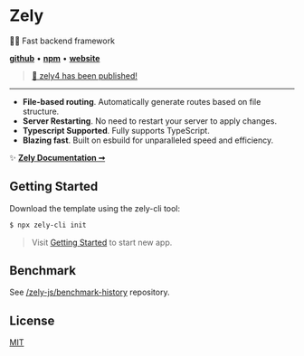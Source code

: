 # Zely

👀✨ Fast backend framework

[**github**](https://github.com/zely-js/zely) • [**npm**](https://npmjs.com/package/zely) • [**website**](https://zely.vercel.app/)

> [🚀 zely4 has been published!](https://zely.vercel.app/blog/25-06-22)

---

- **File-based routing**. Automatically generate routes based on file structure.
- **Server Restarting**. No need to restart your server to apply changes.
- **Typescript Supported**. Fully supports TypeScript.
- **Blazing fast**. Built on esbuild for unparalleled speed and efficiency.

✨ [**Zely Documentation ➞**](https://zely.vercel.app)

## Getting Started

Download the template using the zely-cli tool:

```txt
$ npx zely-cli init
```

> Visit [Getting Started](https://zely.vercel.app/docs/getting-started) to start new app.

## Benchmark

See [/zely-js/benchmark-history](https://github.com/zely-js/benchmark-history) repository.

## License

[MIT](https://github.com/zely-js/zely/blob/main/LICENSE)
